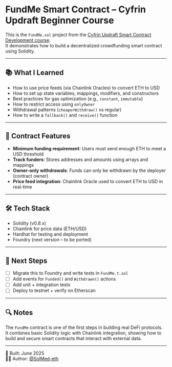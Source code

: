 # FundMe Smart Contract – Cyfrin Updraft Beginner Course

This is the `FundMe.sol` project from the [Cyfrin Updraft Smart Contract Development course](https://updraft.cyfrin.io/).  
It demonstrates how to build a decentralized crowdfunding smart contract using Solidity.

---

## 📚 What I Learned

- How to use price feeds (via Chainlink Oracles) to convert ETH to USD
- How to set up state variables, mappings, modifiers, and constructors
- Best practices for gas optimization (e.g., `constant`, `immutable`)
- How to restrict access using `onlyOwner`
- Withdrawal patterns (`cheaperWithdraw()` vs regular)
- How to write a `fallback()` and `receive()` function

---

## 🧠 Contract Features

- **Minimum funding requirement**: Users must send enough ETH to meet a USD threshold
- **Track funders**: Stores addresses and amounts using arrays and mappings
- **Owner-only withdrawals**: Funds can only be withdrawn by the deployer (contract owner)
- **Price feed integration**: Chainlink Oracle used to convert ETH to USD in real-time

---

## 🛠️ Tech Stack

- Solidity (v0.8.x)
- Chainlink for price data (ETH/USD)
- Hardhat for testing and deployment
- Foundry (next version – to be ported)

---

## 🧪 Next Steps

- [ ] Migrate this to Foundry and write tests in `FundMe.t.sol`
- [ ] Add events for `Funded()` and `Withdrawn()` actions
- [ ] Add unit + integration tests
- [ ] Deploy to testnet + verify on Etherscan

---

## 🔍 Notes

The `FundMe` contract is one of the first steps in building real DeFi protocols.  
It combines basic Solidity logic with Chainlink integration, showing how to build and secure smart contracts that interact with external data.

---

📅 Built: June 2025  
🧑‍💻 Author: [@SolMed-eth](https://github.com/SolMed-eth)


